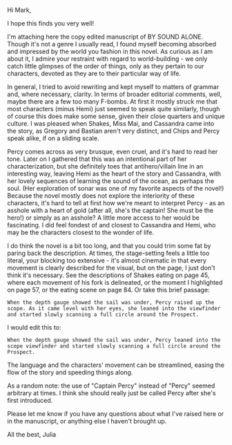 



Hi Mark,

I hope this finds you very well!

I'm attaching here the copy edited manuscript of BY SOUND ALONE. Though it's not a genre I usually read, I found myself becoming absorbed and impressed by the world you fashion in this novel. As curious as I am about it, I admire your restraint with regard to world-building - we only catch little glimpses of the order of things, only as they pertain to our characters, devoted as they are to their particular way of life.

In general, I tried to avoid rewriting and kept myself to matters of grammar and, where necessary, clarity. In terms of broader editorial comments, well, maybe there are a few too many F-bombs. At first it mostly struck me that most characters (minus Hemi) just seemed to speak quite similarly, though of course this does make some sense, given their close quarters and unique culture. I was pleased when Shakes, Miss Mai, and Cassandra came into the story, as Gregory and Bastian aren't very distinct, and Chips and Percy speak alike, if on a sliding scale.

Percy comes across as very brusque, even cruel, and it's hard to read her tone. Later on I gathered that this was an intentional part of her characterization, but she definitely toes that antihero/villain line in an interesting way, leaving Hemi as the heart of the story and Cassandra, with her lovely sequences of learning the sound of the ocean, as perhaps the soul. (Her exploration of sonar was one of my favorite aspects of the novel!) Because the novel mostly does not explore the interiority of these characters, it's hard to tell at first how we're meant to interpret Percy - as an asshole with a heart of gold (after all, she's the captain! She must be the hero!) or simply as an asshole? A little more access to her would be fascinating. I did feel fondest of and closest to Cassandra and Hemi, who may be the characters closest to the wonder of life.

I do think the novel is a bit too long, and that you could trim some fat by paring back the description. At times, the stage-setting feels a little too literal, your blocking too extensive - it's almost cinematic in that every movement is clearly described for the visual, but on the page, I just don't think it's necessary. See the descriptions of Shakes eating on page 45, where each movement of his fork is delineated, or the moment I highlighted on page 57, or the eating scene on page 84. Or take this brief passage:

    When the depth gauge showed the sail was under, Percy raised up the scope. As it came level with her eyes, she leaned into the viewfinder and started slowly scanning a full circle around the Prospect. 


I would edit this to:

    When the depth gauge showed the sail was under, Percy leaned into the scope viewfinder and started slowly scanning a full circle around the Prospect.


The language and the characters' movement can be streamlined, easing the flow of the story and speeding things along.

As a random note: the use of "Captain Percy" instead of "Percy" seemed arbitrary at times. I think she should really just be called Percy after she's first introduced.

Please let me know if you have any questions about what I've raised here or in the manuscript, or anything else I haven't brought up.

All the best,
Julia


